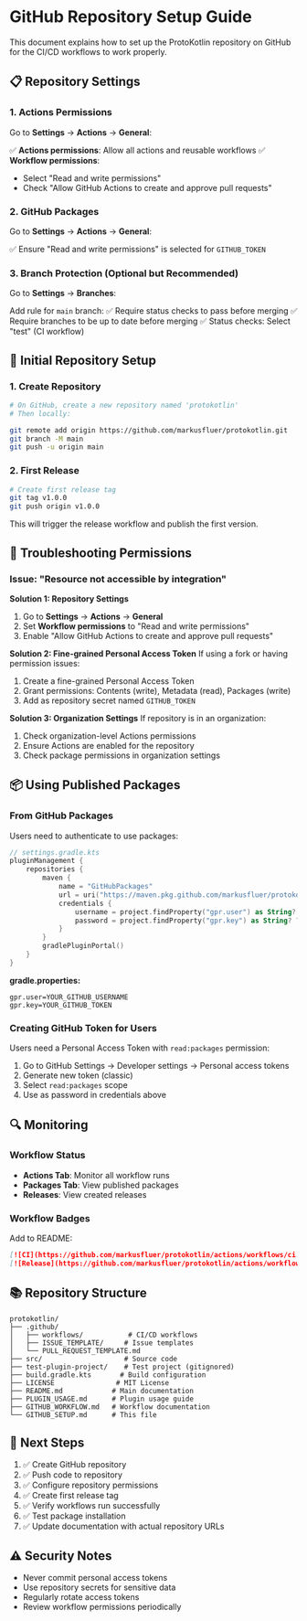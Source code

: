 # GitHub Repository Setup Guide

This document explains how to set up the ProtoKotlin repository on GitHub for the CI/CD workflows to work properly.

## 📋 Repository Settings

### 1. Actions Permissions
Go to **Settings** → **Actions** → **General**:

✅ **Actions permissions**: Allow all actions and reusable workflows
✅ **Workflow permissions**: 
- Select "Read and write permissions"
- Check "Allow GitHub Actions to create and approve pull requests"

### 2. GitHub Packages
Go to **Settings** → **Actions** → **General**:

✅ Ensure "Read and write permissions" is selected for `GITHUB_TOKEN`

### 3. Branch Protection (Optional but Recommended)
Go to **Settings** → **Branches**:

Add rule for `main` branch:
✅ Require status checks to pass before merging
✅ Require branches to be up to date before merging
✅ Status checks: Select "test" (CI workflow)

## 🚀 Initial Repository Setup

### 1. Create Repository
```bash
# On GitHub, create a new repository named 'protokotlin'
# Then locally:

git remote add origin https://github.com/markusfluer/protokotlin.git
git branch -M main
git push -u origin main
```

### 2. First Release
```bash
# Create first release tag
git tag v1.0.0
git push origin v1.0.0
```

This will trigger the release workflow and publish the first version.

## 🔧 Troubleshooting Permissions

### Issue: "Resource not accessible by integration"

**Solution 1: Repository Settings**
1. Go to **Settings** → **Actions** → **General**
2. Set **Workflow permissions** to "Read and write permissions"
3. Enable "Allow GitHub Actions to create and approve pull requests"

**Solution 2: Fine-grained Personal Access Token**
If using a fork or having permission issues:
1. Create a fine-grained Personal Access Token
2. Grant permissions: Contents (write), Metadata (read), Packages (write)
3. Add as repository secret named `GITHUB_TOKEN`

**Solution 3: Organization Settings**
If repository is in an organization:
1. Check organization-level Actions permissions
2. Ensure Actions are enabled for the repository
3. Check package permissions in organization settings

## 📦 Using Published Packages

### From GitHub Packages

Users need to authenticate to use packages:

```kotlin
// settings.gradle.kts
pluginManagement {
    repositories {
        maven {
            name = "GitHubPackages"
            url = uri("https://maven.pkg.github.com/markusfluer/protokotlin")
            credentials {
                username = project.findProperty("gpr.user") as String? ?: System.getenv("USERNAME")
                password = project.findProperty("gpr.key") as String? ?: System.getenv("TOKEN")
            }
        }
        gradlePluginPortal()
    }
}
```

**gradle.properties:**
```properties
gpr.user=YOUR_GITHUB_USERNAME
gpr.key=YOUR_GITHUB_TOKEN
```

### Creating GitHub Token for Users

Users need a Personal Access Token with `read:packages` permission:

1. Go to GitHub Settings → Developer settings → Personal access tokens
2. Generate new token (classic)
3. Select `read:packages` scope
4. Use as password in credentials above

## 🔍 Monitoring

### Workflow Status
- **Actions Tab**: Monitor all workflow runs
- **Packages Tab**: View published packages
- **Releases**: View created releases

### Workflow Badges
Add to README:
```markdown
[![CI](https://github.com/markusfluer/protokotlin/actions/workflows/ci.yml/badge.svg)](https://github.com/markusfluer/protokotlin/actions/workflows/ci.yml)
[![Release](https://github.com/markusfluer/protokotlin/actions/workflows/release.yml/badge.svg)](https://github.com/markusfluer/protokotlin/actions/workflows/release.yml)
```

## 📚 Repository Structure

```
protokotlin/
├── .github/
│   ├── workflows/           # CI/CD workflows
│   ├── ISSUE_TEMPLATE/     # Issue templates
│   └── PULL_REQUEST_TEMPLATE.md
├── src/                    # Source code
├── test-plugin-project/    # Test project (gitignored)
├── build.gradle.kts       # Build configuration
├── LICENSE               # MIT License
├── README.md            # Main documentation
├── PLUGIN_USAGE.md      # Plugin usage guide
├── GITHUB_WORKFLOW.md   # Workflow documentation
└── GITHUB_SETUP.md      # This file
```

## 🎯 Next Steps

1. ✅ Create GitHub repository
2. ✅ Push code to repository  
3. ✅ Configure repository permissions
4. ✅ Create first release tag
5. ✅ Verify workflows run successfully
6. ✅ Test package installation
7. ✅ Update documentation with actual repository URLs

## ⚠️ Security Notes

- Never commit personal access tokens
- Use repository secrets for sensitive data
- Regularly rotate access tokens
- Review workflow permissions periodically